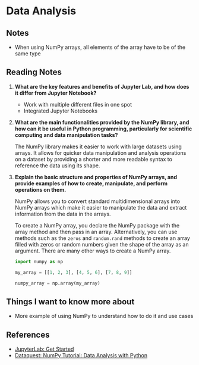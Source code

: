 # Data Analysis

## Notes

- When using NumPy arrays, all elements of the array have to be of the same type

## Reading Notes

1. **What are the key features and benefits of Jupyter Lab, and how does it differ from Jupyter Notebook?**

    - Work with multiple different files in one spot
    - Integrated Jupyter Notebooks

1. **What are the main functionalities provided by the NumPy library, and how can it be useful in Python programming, particularly for scientific computing and data manipulation tasks?**

    The NumPy library makes it easier to work with large datasets using arrays. It allows for quicker data manipulation and analysis operations on a dataset by providing a shorter and more readable syntax to reference the data using its shape.

1. **Explain the basic structure and properties of NumPy arrays, and provide examples of how to create, manipulate, and perform operations on them.**

    NumPy allows you to convert standard multidimensional arrays into NumPy arrays which make it easier to manipulate the data and extract information from the data in the arrays.

    To create a NumPy array, you declare the NumPy package with the array method and then pass in an array. Alternatively, you can use methods such as the `zeros` and `random.rand` methods to create an array filled with zeros or random numbers given the shape of the array as an argument. There are many other ways to create a NumPy array.

    ```python
    import numpy as np

    my_array = [[1, 2, 3], [4, 5, 6], [7, 8, 9]]

    numpy_array = np.array(my_array)
    ```

## Things I want to know more about

- More example of using NumPy to understand how to do it and use cases

## References

- [JupyterLab: Get Started](https://jupyterlab.readthedocs.io/en/stable/getting_started/overview.html)
- [Dataquest: NumPy Tutorial: Data Analysis with Python](https://www.dataquest.io/blog/numpy-tutorial-python/)
